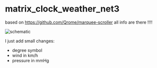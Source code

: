 # matrix_clock_weather_net3
based on https://github.com/Qrome/marquee-scroller
all info are there !!!!

![schematic](https://github.com/Qrome/marquee-scroller/raw/master/images/marquee_scroller_pins.png)


I just add small changes:
- degree symbol
- wind in km/h
- pressure in mmHg

